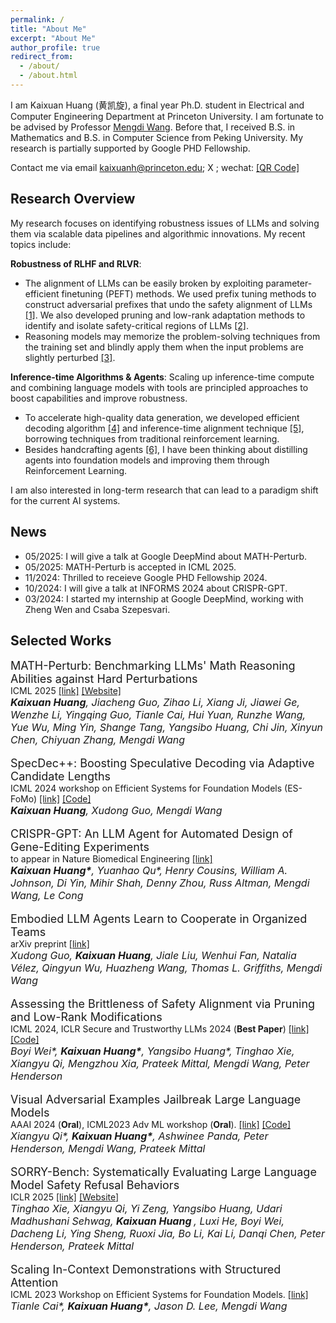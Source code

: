 ```yaml
---
permalink: /
title: "About Me"
excerpt: "About Me"
author_profile: true
redirect_from: 
  - /about/
  - /about.html
---
```


I am Kaixuan Huang (黄凯旋), a final year Ph.D. student in Electrical and Computer Engineering Department at Princeton University. I am fortunate to be advised by Professor [Mengdi Wang](https://mwang.princeton.edu/). Before that, I received B.S. in Mathematics and B.S. in Computer Science from Peking University. My research is partially supported by Google PHD Fellowship. 

Contact me via email <a href="mailto:kaixuanh@princeton.edu">kaixuanh@princeton.edu</a>; X <a href="https://x.com/KaixuanHuang1"></a>; wechat: [\[QR Code\]](../files/wechat.jpg)

Research Overview
----

My research focuses on identifying robustness issues of LLMs and solving them via scalable data pipelines and algorithmic innovations. My recent topics include:

**Robustness of RLHF and RLVR**:

- The alignment of LLMs can be easily broken by exploiting parameter-efficient finetuning (PEFT) methods. We used prefix tuning methods to construct adversarial prefixes that undo the safety alignment of LLMs <a href="https://arxiv.org/abs/2306.13213">[1]</a>. We also developed pruning and low-rank adaptation methods to identify and isolate safety-critical regions of LLMs <a href="https://arxiv.org/abs/2402.05162">[2]</a>.
- Reasoning models may memorize the problem-solving techniques from the training set and blindly apply them when the input problems are slightly perturbed <a href="https://arxiv.org/abs/2502.06453">[3]</a>.

**Inference-time Algorithms & Agents**: Scaling up inference-time compute and combining language models with tools are principled approaches to boost capabilities and improve robustness. 

- To accelerate high-quality data generation, we developed efficient decoding algorithm <a href="https://arxiv.org/abs/2405.19715">[4]</a> and inference-time alignment technique <a href="https://arxiv.org/abs/2410.16033">[5]</a>, borrowing techniques from traditional reinforcement learning.
- Besides handcrafting agents <a href="https://arxiv.org/abs/2404.18021">[6]</a>, I have been thinking about distilling agents into foundation models and improving them through Reinforcement Learning.

I am also interested in long-term research that can lead to a paradigm shift for the current AI systems. 



News
-----

- 05/2025: I will give a talk at Google DeepMind about MATH-Perturb.
- 05/2025: MATH-Perturb is accepted in ICML 2025.
- 11/2024: Thrilled to receieve Google PHD Fellowship 2024.
- 10/2024: I will give a talk at INFORMS 2024 about CRISPR-GPT.
- 03/2024: I started my internship at Google DeepMind, working with Zheng Wen and Csaba Szepesvari.


Selected Works
-----

<div><font size="4"> MATH-Perturb: Benchmarking LLMs' Math Reasoning Abilities against Hard Perturbations </font> </div>
<div stype="font-size: 10px;"> ICML 2025 <a href="https://arxiv.org/abs/2502.06453">[link]</a> <a href="https://math-perturb.github.io/">[Website]</a> </div>
<div><font size="3"><i> <b>Kaixuan Huang</b>, Jiacheng Guo, Zihao Li, Xiang Ji, Jiawei Ge, Wenzhe Li, Yingqing Guo, Tianle Cai, Hui Yuan, Runzhe Wang, Yue Wu, Ming Yin, Shange Tang, Yangsibo Huang, Chi Jin, Xinyun Chen, Chiyuan Zhang, Mengdi Wang </i></font></div>

<br/>


<div><font size="4"> SpecDec++: Boosting Speculative Decoding via Adaptive Candidate Lengths </font>  
<div stype="font-size: 10px;"> ICML 2024 workshop on Efficient Systems for Foundation Models (ES-FoMo) <a href="https://arxiv.org/abs/2405.19715">[link]</a> <a href="https://github.com/Kaffaljidhmah2/SpecDec_pp/">[Code]</a> </div>
<div><font size="3"><i> <b>Kaixuan Huang</b>, Xudong Guo, Mengdi Wang</i></font></div></div>

<br/>

<div><font size="4"> CRISPR-GPT: An LLM Agent for Automated Design of Gene-Editing Experiments </font>  </div>
<div stype="font-size: 10px;"> to appear in Nature Biomedical Engineering <a href="https://arxiv.org/abs/2404.18021">[link]</a>
<div><font size="3"><i> <b>Kaixuan Huang*</b>, Yuanhao Qu*, Henry Cousins, William A. Johnson, Di Yin, Mihir Shah, Denny Zhou, Russ Altman, Mengdi Wang, Le Cong</i></font></div>

<br/>

<div><font size="4"> Embodied LLM Agents Learn to Cooperate in Organized Teams </font>  </div>
<div stype="font-size: 10px;"> arXiv preprint <a href="https://arxiv.org/abs/2403.12482">[link]</a></div>
<div><font size="3"><i> Xudong Guo, <b>Kaixuan Huang</b>, Jiale Liu, Wenhui Fan, Natalia Vélez, Qingyun Wu, Huazheng Wang, Thomas L. Griffiths, Mengdi Wang </i></font></div>

<br/>

<div><font size="4"> Assessing the Brittleness of Safety Alignment via Pruning and Low-Rank Modifications </font>  </div>
<div stype="font-size: 10px;"> ICML 2024, ICLR Secure and Trustworthy LLMs 2024 (<b>Best Paper</b>) <a href="https://arxiv.org/abs/2402.05162">[link]</a> <a href="https://github.com/boyiwei/alignment-attribution-code">[Code]</a> </div>
<div><font size="3"><i> Boyi Wei*, <b>Kaixuan Huang*</b>, Yangsibo Huang*, Tinghao Xie, Xiangyu Qi, Mengzhou Xia, Prateek Mittal, Mengdi Wang, Peter Henderson </i></font></div>

<br/>

<div><font size="4"> Visual Adversarial Examples Jailbreak Large Language Models </font>  </div>
<div stype="font-size: 10px;"> AAAI 2024 (<b>Oral</b>), ICML2023 Adv ML workshop (<b>Oral</b>). <a href="https://arxiv.org/abs/2306.13213">[link]</a> <a href="https://github.com/Unispac/Visual-Adversarial-Examples-Jailbreak-Large-Language-Models">[Code]</a> </div>
<div><font size="3"><i> Xiangyu Qi*, <b>Kaixuan Huang*</b>, Ashwinee Panda, Peter Henderson, Mengdi Wang, Prateek Mittal </i></font></div>

<br/>

<div><font size="4"> SORRY-Bench: Systematically Evaluating Large Language Model Safety Refusal Behaviors </font>  </div>
<div stype="font-size: 10px;"> ICLR 2025 <a href="https://arxiv.org/abs/2405.19524">[link]</a> <a href="https://sorry-bench.github.io/">[Website]</a> </div>
<div><font size="3"><i> Tinghao Xie, Xiangyu Qi, Yi Zeng, Yangsibo Huang, Udari Madhushani Sehwag, <b>Kaixuan Huang </b>, Luxi He, Boyi Wei, Dacheng Li, Ying Sheng, Ruoxi Jia, Bo Li, Kai Li, Danqi Chen, Peter Henderson, Prateek Mittal </i></font></div>

<br/>

<div><font size="4"> Scaling In-Context Demonstrations with Structured Attention </font>  </div>
<div stype="font-size: 10px;"> ICML 2023 Workshop on Efficient Systems for Foundation Models.  <a href="https://arxiv.org/abs/2307.02690">[link]</a></div>
<div><font size="3"><i> Tianle Cai*, <b>Kaixuan Huang*</b>, Jason D. Lee, Mengdi Wang </i></font></div>

<br/>




